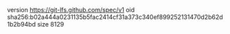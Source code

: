 version https://git-lfs.github.com/spec/v1
oid sha256:b02a444a0231135b5fac2414cf31a373c340ef899252131470d2b62d1b2b94bd
size 8129
